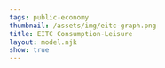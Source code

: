 ```yaml
---
tags: public-economy
thumbnail: /assets/img/eitc-graph.png
title: EITC Consumption-Leisure
layout: model.njk
show: true
---
```

<script defer>
const myCalculator = new EconVision();
myCalculator.setGraphs({'engine':'desmos','idDiv':'EITCGraph','height':'750px','width':'100','left':'-25','right':'3000','bottom':'-100','top':'18000','copy':true,'expressions':false,'zoomFit':true,'showXAxis':true,'showYAxis':true,'xAxisLabel':'l(hours)       ','yAxisLabel':'C($)'});

//work hours
myCalculator.addSliderInput({'idDiv':'workHours','title':'Work Hours','latex':'H_w','min':'0','max':'10000','step':'1','defaultValue':'2000','listGraphs':[0]});

//hourly wage
myCalculator.addSliderInput({'idDiv':'wagePay','title':'Hourly Wage','latex':'W_{age}','min':'0','max':'100','step':'0.01','defaultValue':'8','listGraphs':[0]});




//drawbaseLine
myCalculator.addExpression({'idDiv':'baseLine','latex':"f_{base}\\left(l\\right)=H_{w}\\cdot W_{age}-l\\cdot W_{age}\\left\\{l\\ge0\\right\\}",'color':'#8d5cff','lineStyle':Desmos.Styles.DASHED,'lineWidth':1,'lineOpacity':0.5,'listGraphs':[0]});
myCalculator.addExpression({'idDiv':'findYintercept','latex':"p_{y}=f_{base}(0)",'color':'#8d5cff','lineStyle':Desmos.Styles.DASHED,'lineWidth':1,'lineOpacity':0.5,'listGraphs':[0]});

myCalculator.line();

//first threshold
myCalculator.addSliderInput({'idDiv':'firstThreshold','title':'Phase-In Amount','latex':'I_1','min':'0','max':'20000','step':'0.01','defaultValue':'5000','listGraphs':[0]});
myCalculator.addSliderInput({'idDiv':'firstThresholdPrecent','title':'Phase-In Rate','latex':'P_1','min':'0.01','max':'1','step':'0.01','defaultValue':'0.2','listGraphs':[0]});

//draw1
myCalculator.addExpression({'idDiv':'firstThresholdDraw','latex':"\\operatorname{polygon}\\left(\\left[\\left(H_{w},0\\right),\\left(H_{w}-\\frac{I_{1}}{W_{age}},I_{1}\\cdot\\left(1+P_{1}\\right)\\right)\\right]\\right)",'color':'#8d5cff','listGraphs':[0]});
//dashedConsumption
myCalculator.addExpression({'idDiv':'firstThresholdDrawDashed','latex':"\\operatorname{polygon}\\left(\\left[\\left(0,I_{1}\\cdot\\left(1+P_{1}\\right)\\right),\\left(H_{w}-\\frac{I_{1}}{W_{age}},I_{1}\\cdot\\left(1+P_{1}\\right)\\right)\\right]\\right)",'color':'#848484','lineStyle':Desmos.Styles.DASHED,'lineWidth':0.5,'listGraphs':[0]});
myCalculator.addExpression({'idDiv':'firstThresholdDrawDashedleisure','latex':"\\operatorname{polygon}\\left(\\left[\\left(\\left(H_{w}-\\frac{I_{1}}{W_{age}}\\right),0\\right),\\left(\\left(H_{w}-\\frac{I_{1}}{W_{age}}\\right),I_{1}\\cdot\\left(1+P_{1}\\right)\\right)\\right]\\right)",'color':'#848484','lineStyle':Desmos.Styles.DASHED,'lineWidth':0.5,'listGraphs':[0]});
//price
myCalculator.addExpression({'idDiv':'firstPriceThresholdVar','latex':"p_{1}=I_{1}\\cdot(1+P_{1})",'listGraphs':[0]});
myCalculator.addLabel({'idDiv':'firstPriceThreshold','latex':"\\left(0,I_{1}\\cdot\\left(1+P_{1}\\right)\\right)",'label':'$${p_{1}}','pointSize':'0','showLabel':true,'labelOrientation':Desmos.LabelOrientations.RIGHT,'listGraphs':[0]});
//leisure
myCalculator.addExpression({'idDiv':'firstLeisureThresholdVar','latex':"l_{1}=H_{w}-\\frac{I_{1}}{W_{age}}",'listGraphs':[0]});
myCalculator.addLabel({'idDiv':'firstLeisureThreshold','latex':"\\left(\\left(H_{w}-\\frac{I_{1}}{W_{age}}\\right),I_{1}\\cdot\\left(1+P_{1}\\right)\\right)",'label':'`l_{1}=`${l_{1}}','pointSize':'10','showLabel':true,'dragMode':Desmos.DragModes.X,'labelOrientation':Desmos.LabelOrientations.RIGHT,'listGraphs':[0]});

myCalculator.line();

//second threshold
myCalculator.addSliderInput({'idDiv':'secondThreshold','title':'Steady-State Amount','latex':'I_2','min':'0','max':'20000','step':'0.01','defaultValue':'6000','listGraphs':[0]});
//draw2
myCalculator.addExpression({'idDiv':'secondThresholdDraw','latex':"\\operatorname{polygon}\\left(\\left[\\left(\\left(H_{w}-\\frac{I_{1}}{W_{age}}-\\frac{I_{2}}{W_{age}}\\right),\\left(I_{2}+\\left(I_{1}\\cdot\\left(1+P_{1}\\right)\\right)\\right)\\right),\\left(H_{w}-\\frac{I_{1}}{W_{age}},I_{1}\\cdot\\left(1+P_{1}\\right)\\right)\\right]\\right)",'color':'#8d5cff','listGraphs':[0]});
//dashedConsumption
myCalculator.addExpression({'idDiv':'secondThresholdDrawDashed','latex':"\\operatorname{polygon}\\left(\\left[\\left(0,\\left(I_{2}+\\left(I_{1}\\cdot\\left(1+P_{1}\\right)\\right)\\right)\\right),\\left(\\left(H_{w}-\\frac{I_{1}}{W_{age}}-\\frac{I_{2}}{W_{age}}\\right),\\left(I_{2}+\\left(I_{1}\\cdot\\left(1+P_{1}\\right)\\right)\\right)\\right)\\right]\\right)",'color':'#848484','lineStyle':Desmos.Styles.DASHED,'lineWidth':0.5,'listGraphs':[0]});
myCalculator.addExpression({'idDiv':'secondThresholdDrawDashedleisure','latex':"\\operatorname{polygon}\\left(\\left[\\left(\\left(H_{w}-\\frac{I_{1}}{W_{age}}-\\frac{I_{2}}{W_{age}}\\right),\\left(I_{2}+\\left(I_{1}\\cdot\\left(1+P_{1}\\right)\\right)\\right)\\right),\\left(\\left(H_{w}-\\frac{I_{1}}{W_{age}}-\\frac{I_{2}}{W_{age}}\\right),0\\right)\\right]\\right)",'color':'#848484','lineStyle':Desmos.Styles.DASHED,'lineWidth':0.5,'listGraphs':[0]});

//price
myCalculator.addExpression({'idDiv':'secondPriceThresholdVar','latex':"p_{2}=\\left(I_{2}+\\left(I_{1}\\cdot\\left(1+P_{1}\\right)\\right)\\right)",'listGraphs':[0]});
myCalculator.addLabel({'idDiv':'secondPriceThreshold','latex':"\\left(0,\\left(I_{2}+\\left(I_{1}\\cdot\\left(1+P_{1}\\right)\\right)\\right)\\right)",'label':'$${p_{2}}','pointSize':'0','showLabel':true,'labelOrientation':Desmos.LabelOrientations.RIGHT,'listGraphs':[0]});
//leisure
myCalculator.addExpression({'idDiv':'secondLeisureThresholdVar','latex':"l_{2}=\\left(H_{w}-\\frac{I_{1}}{W_{age}}-\\frac{I_{2}}{W_{age}}\\right)",'listGraphs':[0]});
myCalculator.addLabel({'idDiv':'secondLeisureThreshold','latex':"\\left(\\left(H_{w}-\\frac{I_{1}}{W_{age}}-\\frac{I_{2}}{W_{age}}\\right),\\left(I_{2}+\\left(I_{1}\\cdot\\left(1+P_{1}\\right)\\right)\\right)\\right)",'label':'`l_{2}=`${l_{2}}','pointSize':'10','showLabel':true,'dragMode':Desmos.DragModes.X,'labelOrientation':Desmos.LabelOrientations.RIGHT,'listGraphs':[0]});


myCalculator.line();

//third threshold
myCalculator.addSliderInput({'idDiv':'thirdThresholdPrecent','title':'Phase-Out Rate','latex':'P_3','min':'0.01','max':'1','step':'0.01','defaultValue':'0.5','listGraphs':[0]});

//draw3
myCalculator.addExpression({'idDiv':'thirdThresholdDraw1','latex':"\\operatorname{polygon}\\left(\\left[\\left(\\left(H_{w}-\\frac{I_{1}}{W_{age}}-\\frac{I_{2}}{W_{age}}\\right),\\left(I_{2}+\\left(I_{1}\\cdot\\left(1+P_{1}\\right)\\right)\\right)\\right),\\left\\{\\left(H_{w}-\\frac{I_{1}}{W_{age}}-\\frac{I_{2}}{W_{age}}\\right)-\\frac{\\left(I_{1}\\cdot\\left(1+P_{1}\\right)-I_{1}\\right)}{P_{3}\\cdot W_{age}}\\ge0:\\left(\\left(H_{w}-\\frac{I_{1}}{W_{age}}-\\frac{I_{2}}{W_{age}}\\right)-\\frac{\\left(I_{1}\\cdot\\left(1+P_{1}\\right)-I_{1}\\right)}{P_{3}\\cdot W_{age}},\\left(I_{2}+\\left(I_{1}\\cdot\\left(1+P_{1}\\right)\\right)\\right)+\\frac{\\left(I_{1}\\cdot\\left(1+P_{1}\\right)-I_{1}\\right)}{P_{3}\\cdot W_{age}}\\cdot W_{age}\\cdot\\left(1-P_{3}\\right)\\right),\\left(0,\\left(I_{2}+\\left(I_{1}\\cdot\\left(1+P_{1}\\right)\\right)\\right)-\\left(\\frac{\\left(I_{2}+\\left(I_{1}\\cdot\\left(1+P_{1}\\right)\\right)\\right)-\\left(I_{2}+\\left(I_{1}\\cdot\\left(1+P_{1}\\right)\\right)\\right)+\\frac{\\left(I_{1}\\cdot\\left(1+P_{1}\\right)-I_{1}\\right)}{P_{3}\\cdot W_{age}}\\cdot W_{age}\\cdot\\left(1-P_{3}\\right)}{\\left(H_{w}-\\frac{I_{1}}{W_{age}}-\\frac{I_{2}}{W_{age}}\\right)-\\left(H_{w}-\\frac{I_{1}}{W_{age}}-\\frac{I_{2}}{W_{age}}\\right)-\\frac{\\left(I_{1}\\cdot\\left(1+P_{1}\\right)-I_{1}\\right)}{P_{3}\\cdot W_{age}}}\\right)\\cdot\\left(H_{w}-\\frac{I_{1}}{W_{age}}-\\frac{I_{2}}{W_{age}}\\right)\\right)\\right\\}\\right]\\right)",'color':'#8d5cff','listGraphs':[0]});
myCalculator.addExpression({'idDiv':'thirdThresholdDraw2','latex':"\\operatorname{polygon}\\left(\\left[\\left(\\left(H_{w}-\\frac{I_{1}}{W_{age}}-\\frac{I_{2}}{W_{age}}\\right)-\\frac{\\left(I_{1}\\cdot\\left(1+P_{1}\\right)-I_{1}\\right)}{P_{3}\\cdot W_{age}},\\left(I_{2}+\\left(I_{1}\\cdot\\left(1+P_{1}\\right)\\right)\\right)+\\frac{\\left(I_{1}\\cdot\\left(1+P_{1}\\right)-I_{1}\\right)}{P_{3}\\cdot W_{age}}\\cdot W_{age}\\cdot\\left(1-P_{3}\\right)\\right)\\left\\{\\left(H_{w}-\\frac{I_{1}}{W_{age}}-\\frac{I_{2}}{W_{age}}\\right)-\\frac{\\left(I_{1}\\cdot\\left(1+P_{1}\\right)-I_{1}\\right)}{P_{3}\\cdot W_{age}}\\ge0\\right\\},\\left(0,f_{base}\\left(0\\right)\\right)\\right]\\right)",'color':'#8d5cff','listGraphs':[0]});
//dashedConsumption
myCalculator.addExpression({'idDiv':'thirdThresholdDrawDashed','latex':"\\operatorname{polygon}\\left(\\left[\\left(0,\\left(I_{2}+\\left(I_{1}\\cdot\\left(1+P_{1}\\right)\\right)\\right)+\\frac{\\left(I_{1}\\cdot\\left(1+P_{1}\\right)-I_{1}\\right)}{P_{3}\\cdot W_{age}}\\cdot W_{age}\\cdot\\left(1-P_{3}\\right)\\right),\\left(\\left(H_{w}-\\frac{I_{1}}{W_{age}}-\\frac{I_{2}}{W_{age}}\\right)-\\frac{\\left(I_{1}\\cdot\\left(1+P_{1}\\right)-I_{1}\\right)}{P_{3}\\cdot W_{age}},\\left(I_{2}+\\left(I_{1}\\cdot\\left(1+P_{1}\\right)\\right)\\right)+\\frac{\\left(I_{1}\\cdot\\left(1+P_{1}\\right)-I_{1}\\right)}{P_{3}\\cdot W_{age}}\\cdot W_{age}\\cdot\\left(1-P_{3}\\right)\\right)\\left\\{\\left(H_{w}-\\frac{I_{1}}{W_{age}}-\\frac{I_{2}}{W_{age}}\\right)-\\frac{\\left(I_{1}\\cdot\\left(1+P_{1}\\right)-I_{1}\\right)}{P_{3}\\cdot W_{age}}\\ge0\\right\\}\\right]\\right)",'color':'#848484','lineStyle':Desmos.Styles.DASHED,'lineWidth':0.5,'listGraphs':[0]});
myCalculator.addExpression({'idDiv':'thirdThresholdDrawDashedleisure','latex':"\\operatorname{polygon}\\left(\\left[\\left(\\left(H_{w}-\\frac{I_{1}}{W_{age}}-\\frac{I_{2}}{W_{age}}\\right)-\\frac{\\left(I_{1}\\cdot\\left(1+P_{1}\\right)-I_{1}\\right)}{P_{3}\\cdot W_{age}},0\\right),\\left(\\left(H_{w}-\\frac{I_{1}}{W_{age}}-\\frac{I_{2}}{W_{age}}\\right)-\\frac{\\left(I_{1}\\cdot\\left(1+P_{1}\\right)-I_{1}\\right)}{P_{3}\\cdot W_{age}},\\left(I_{2}+\\left(I_{1}\\cdot\\left(1+P_{1}\\right)\\right)\\right)+\\frac{\\left(I_{1}\\cdot\\left(1+P_{1}\\right)-I_{1}\\right)}{P_{3}\\cdot W_{age}}\\cdot W_{age}\\cdot\\left(1-P_{3}\\right)\\right)\\left\\{\\left(H_{w}-\\frac{I_{1}}{W_{age}}-\\frac{I_{2}}{W_{age}}\\right)-\\frac{\\left(I_{1}\\cdot\\left(1+P_{1}\\right)-I_{1}\\right)}{P_{3}\\cdot W_{age}}\\ge0\\right\\}\\right]\\right)",'color':'#848484','lineStyle':Desmos.Styles.DASHED,'lineWidth':0.5,'listGraphs':[0]});

//price
myCalculator.addExpression({'idDiv':'thirdPriceThresholdVar','latex':"p_{3}=\\left(I_{2}+\\left(I_{1}\\cdot\\left(1+P_{1}\\right)\\right)\\right)+\\frac{\\left(I_{1}\\cdot\\left(1+P_{1}\\right)-I_{1}\\right)}{P_{3}\\cdot W_{age}}\\cdot W_{age}\\cdot\\left(1-P_{3}\\right)",'listGraphs':[0]});
myCalculator.addLabel({'idDiv':'thirdPriceThreshold','latex':"\\left(0,\\left(I_{2}+\\left(I_{1}\\cdot\\left(1+P_{1}\\right)\\right)\\right)+\\frac{\\left(I_{1}\\cdot\\left(1+P_{1}\\right)-I_{1}\\right)}{P_{3}\\cdot W_{age}}\\cdot W_{age}\\cdot\\left(1-P_{3}\\right)\\right)",'label':'$${p_{3}}','pointSize':'0','showLabel':true,'labelOrientation':Desmos.LabelOrientations.RIGHT,'listGraphs':[0]});
//leisure
myCalculator.addExpression({'idDiv':'thirdLeisureThresholdVar','latex':"l_{3}=\\left(H_{w}-\\frac{I_{1}}{W_{age}}-\\frac{I_{2}}{W_{age}}\\right)-\\frac{\\left(I_{1}\\cdot\\left(1+P_{1}\\right)-I_{1}\\right)}{P_{3}\\cdot W_{age}}",'listGraphs':[0]});
myCalculator.addLabel({'idDiv':'thirdLeisureThreshold','latex':"\\left(\\left(H_{w}-\\frac{I_{1}}{W_{age}}-\\frac{I_{2}}{W_{age}}\\right)-\\frac{\\left(I_{1}\\cdot\\left(1+P_{1}\\right)-I_{1}\\right)}{P_{3}\\cdot W_{age}},\\left(I_{2}+\\left(I_{1}\\cdot\\left(1+P_{1}\\right)\\right)\\right)+\\frac{\\left(I_{1}\\cdot\\left(1+P_{1}\\right)-I_{1}\\right)}{P_{3}\\cdot W_{age}}\\cdot W_{age}\\cdot\\left(1-P_{3}\\right)\\right)\\left\\{\\left(H_{w}-\\frac{I_{1}}{W_{age}}-\\frac{I_{2}}{W_{age}}\\right)-\\frac{\\left(I_{1}\\cdot\\left(1+P_{1}\\right)-I_{1}\\right)}{P_{3}\\cdot W_{age}}\\ge0\\right\\}",'label':'`l_{3}=`${l_{3}}','pointSize':'10','showLabel':true,'labelOrientation':Desmos.LabelOrientations.RIGHT,'listGraphs':[0]});

//shaded
myCalculator.addExpression({'idDiv':'shadedBenefit','latex':"\\operatorname{polygon}\\left(\\left[\\left(H_{w},0\\right),\\left(H_{w}-\\frac{I_{1}}{W_{age}},I_{1}\\cdot\\left(1+P_{1}\\right)\\right),\\left(\\left(H_{w}-\\frac{I_{1}}{W_{age}}-\\frac{I_{2}}{W_{age}}\\right),\\left(I_{2}+\\left(I_{1}\\cdot\\left(1+P_{1}\\right)\\right)\\right)\\right),\\left(H_{w}-\\frac{I_{1}}{W_{age}},I_{1}\\cdot\\left(1+P_{1}\\right)\\right),\\left(\\left(H_{w}-\\frac{I_{1}}{W_{age}}-\\frac{I_{2}}{W_{age}}\\right),\\left(I_{2}+\\left(I_{1}\\cdot\\left(1+P_{1}\\right)\\right)\\right)\\right),\\left\\{\\left(H_{w}-\\frac{I_{1}}{W_{age}}-\\frac{I_{2}}{W_{age}}\\right)-\\frac{\\left(I_{1}\\cdot\\left(1+P_{1}\\right)-I_{1}\\right)}{P_{3}\\cdot W_{age}}\\ge0:\\left(\\left(H_{w}-\\frac{I_{1}}{W_{age}}-\\frac{I_{2}}{W_{age}}\\right)-\\frac{\\left(I_{1}\\cdot\\left(1+P_{1}\\right)-I_{1}\\right)}{P_{3}\\cdot W_{age}},\\left(I_{2}+\\left(I_{1}\\cdot\\left(1+P_{1}\\right)\\right)\\right)+\\frac{\\left(I_{1}\\cdot\\left(1+P_{1}\\right)-I_{1}\\right)}{P_{3}\\cdot W_{age}}\\cdot W_{age}\\cdot\\left(1-P_{3}\\right)\\right),\\left(0,\\left(I_{2}+\\left(I_{1}\\cdot\\left(1+P_{1}\\right)\\right)\\right)-\\left(\\frac{\\left(I_{2}+\\left(I_{1}\\cdot\\left(1+P_{1}\\right)\\right)\\right)-\\left(I_{2}+\\left(I_{1}\\cdot\\left(1+P_{1}\\right)\\right)\\right)+\\frac{\\left(I_{1}\\cdot\\left(1+P_{1}\\right)-I_{1}\\right)}{P_{3}\\cdot W_{age}}\\cdot W_{age}\\cdot\\left(1-P_{3}\\right)}{\\left(H_{w}-\\frac{I_{1}}{W_{age}}-\\frac{I_{2}}{W_{age}}\\right)-\\left(H_{w}-\\frac{I_{1}}{W_{age}}-\\frac{I_{2}}{W_{age}}\\right)-\\frac{\\left(I_{1}\\cdot\\left(1+P_{1}\\right)-I_{1}\\right)}{P_{3}\\cdot W_{age}}}\\right)\\cdot\\left(H_{w}-\\frac{I_{1}}{W_{age}}-\\frac{I_{2}}{W_{age}}\\right)\\right)\\right\\},\\left(0,f_{base}\\left(0\\right)\\right)\\right]\\right)",'color':'#dfd072','lineWidth':0,'listGraphs':[0]});

//instructions values
myCalculator.setValue({idDiv:"workHoursValue", decimal:0, latex:"H_w", listGraphs:[0]});
myCalculator.setValue({idDiv:"wagePayValue", decimal:2, latex:"W_{age}", listGraphs:[0]});
myCalculator.setValue({idDiv:"maxProfit", decimal:2, latex:"p_{y}", listGraphs:[0]});
myCalculator.setValue({idDiv:"PhaseInAmtVal", decimal:0, latex:"I_{1}", listGraphs:[0]});
myCalculator.setValue({idDiv:"PhaseInRateVal", decimal:2, latex:"P_{1}", listGraphs:[0]});
myCalculator.setValue({idDiv:"PhaseInLeisureVal", decimal:0, latex:"l_{1}", listGraphs:[0]});
myCalculator.setValue({idDiv:"PhaseInConsumptionVal", decimal:0, latex:"p_{1}", listGraphs:[0]});
myCalculator.setValue({idDiv:"SSAmtVal", decimal:0, latex:"I_{2}", listGraphs:[0]});
myCalculator.setValue({idDiv:"PhaseOutRateVal", decimal:2, latex:"P_{3}", listGraphs:[0]});


myCalculator.setInstructions({'title':'Budget Constraint','content':'Set up a budget constraint by adjusting the Work Hours slider and Hourly Wage slider. Work Hours can be defined for any time frame, such as daily, weekly, monthly, quarterly, yearly, or any other way you define.<br>Current Work Hours: \\exp{workHoursValue} <br>Current Hourly Wage: $\\exp{wagePayValue} \\theory{"What is EITC?","The Earned Income Tax Credit (EITC) is a tax credit available to low to moderate-income working individuals and families. It was introduced in 1975 to encourage employment and alleviate poverty among working families. The credit is based on several factors, such as the recipient`s earned income, filing status, and number of children. The EITC is a refundable credit, which means that if the credit amount exceeds the recipient`s tax liability, the remaining amount is refunded to the taxpayer. The credit amount increases with earned income up to a certain threshold, after which it phases out gradually. The EITC is one of the most effective anti-poverty tools in the United States, lifting millions of families out of poverty each year."}'});
myCalculator.setInstructions({'title':'Find Intercepts','content':'Before beginning the question, we need to draw the base budget line, which represents the line an individual would have without receiving EITC benefits. The purple dashed line on the graph represents this line.<br>The x-intercept is the Total Work Hours which is: \\exp{workHoursValue}<br>The y-intercept we multiply Work Hours and Hourly Wage: \\exp{workHoursValue}%%\\cdot%%\\exp{wagePayValue}%%=%%\\exp{maxProfit}\\tip{"The y-intercept represents the total possible profits, and the units are in dollar amounts.<br>$\\exp{maxProfit}"}'});
myCalculator.setInstructions({'title':'Phase-In','content':'<b>Please adjust the Phase-In amount and rate sliders.</b> The Earned Income Tax Credit will increase at the $\\exp{PhaseInAmtVal} Phase-In stage by a rate of \\exp{PhaseInRateVal}.<br><b>Please drag the %%l_{1}%% point on the graph to adjust the Phase-In Amount.</b> This may help you understand the nature of the model.<br>The %%l_{1}%% point, which is represented by \\exp{PhaseInLeisureVal} hours, shows the total amount of leisure hours up to the first stage. Similarly, $\\exp{PhaseInConsumptionVal} represents the post-benefit consumption up to the first stage.\\tip{"The rate of \\exp{PhaseInRateVal} can be interpreted as an increase of $\\exp{PhaseInRateVal} for every $1 earned."}'});
myCalculator.setInstructions({'title':'Steady-State','content':'<b>Please adjust the Steady-State amount slider.</b> The Earned Income Tax Credit will remain constant at the $\\exp{SSAmtVal} Steady-State stage.<br><b>Please drag the %%l_{2}%% point on the graph to adjust the Steady-State Amount.</b> This may help you understand the nature of the model.<br>The Steady-State phase occurs between the %%l_{1}%% and %%l_{2}%% points and represents a period during which the EITC neither increases nor decreases. \\tip{"You can identify the start and end of this phase by following the post-benefit line, which will remain parallel to the baseline (dashed line)."}'});
myCalculator.setInstructions({'title':'Phase-Out','content':'<b>Please adjust the Phase-Out rate slider.</b> The Earned Income Tax Credit will decrease by a rate of \\exp{PhaseOutRateVal}.<br>The %%l_{3}%% point represents the end of the Phase-Out phase, at which the EITC will vanish and become zero, while the Hourly Wage will remain constant. As you decrease the rate of Phase-Out, the line will move above the baseline (dashed line) and touch the y-intercept. This indicates that the worker continues to benefit from the program and may still be eligible for the Phase-Out stage.'});

myCalculator.setCreators({'title':'Developer','name':'Radi','school':'GS’23'});

myCalculator.setScriptPackage({'replaceExp':true,'replaceLatex':true,'replaceTip':true,'replaceTheory':true,'refresh':true});
</script>
